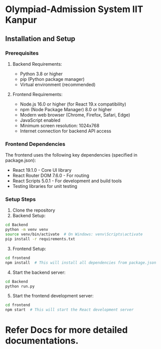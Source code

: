 # Olympiad-Admission System IIT Kanpur

## Installation and Setup

### Prerequisites
1. Backend Requirements:
   - Python 3.8 or higher
   - pip (Python package manager)
   - Virtual environment (recommended)

2. Frontend Requirements:
   - Node.js 16.0 or higher (for React 19.x compatibility)
   - npm (Node Package Manager) 8.0 or higher
   - Modern web browser (Chrome, Firefox, Safari, Edge)
   - JavaScript enabled
   - Minimum screen resolution: 1024x768
   - Internet connection for backend API access

### Frontend Dependencies
The frontend uses the following key dependencies (specified in package.json):
- React 19.1.0 - Core UI library
- React Router DOM 7.6.0 - For routing
- React Scripts 5.0.1 - For development and build tools
- Testing libraries for unit testing

### Setup Steps
1. Clone the repository
2. Backend Setup:
```bash
cd Backend
python -m venv venv
source venv/bin/activate  # On Windows: venv\Scripts\activate
pip install -r requirements.txt
```
3. Frontend Setup:
```bash
cd frontend
npm install  # This will install all dependencies from package.json
```
4. Start the backend server:
```bash
cd Backend
python run.py
```
5. Start the frontend development server:
```bash
cd frontend
npm start  # This will start the React development server
```

# Refer Docs for more detailed documentations.
